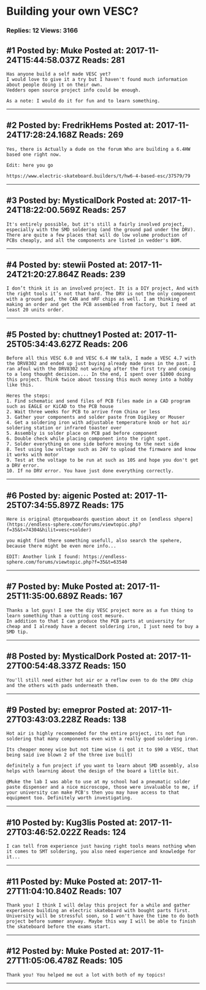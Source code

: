 # Building your own VESC?

### Replies: 12 Views: 3166

## \#1 Posted by: Muke Posted at: 2017-11-24T15:44:58.037Z Reads: 281

```
Has anyone build a self made VESC yet?
I would love to give it a try but I haven't found much information about people doing it on their own.
Vedders open source project info could be enough.

As a note: I would do it for fun and to learn something.
```

---
## \#2 Posted by: FredrikHems Posted at: 2017-11-24T17:28:24.168Z Reads: 269

```
Yes, there is Actually a dude on the forum Who are building a 6.4HW based one right now.

Edit: here you go

https://www.electric-skateboard.builders/t/hw6-4-based-esc/37579/79
```

---
## \#3 Posted by: MysticalDork Posted at: 2017-11-24T18:22:00.569Z Reads: 257

```
It's entirely possible, but it's still a fairly involved project, especially with the SMD soldering (and the ground pad under the DRV). There are quite a few places that will do low volume production of PCBs cheaply, and all the components are listed in vedder's BOM.
```

---
## \#4 Posted by: stewii Posted at: 2017-11-24T21:20:27.864Z Reads: 239

```
I don’t think it is an involved project. It is a DIY project, And with the right tools it’s not that hard. The DRV is not the only component with a ground pad, the CAN and nRF chips as well. I am thinking of making an order and get the PCB assembled from factory, but I need at least 20 units order.
```

---
## \#5 Posted by: chuttney1 Posted at: 2017-11-25T05:34:43.627Z Reads: 206

```
Before all this VESC 6.0 and VESC 6.4 HW talk, I made a VESC 4.7 with the DRV8302 and ended up just buying already made ones in the past. I ran afoul with the DRV8302 not working after the first try and coming to a long thought decision.... In the end, I spent over $1000 doing this project. Think twice about tossing this much money into a hobby like this.

Heres the steps:
1. Find schematic and send files of PCB files made in a CAD program such as EAGLE or KiCAD to the PCB house
2. Wait three weeks for PCB to arrive from China or less 
3. Gather your components and solder paste from Digikey or Mouser
4. Get a soldering iron with adjustable temperature knob or hot air soldering station or infrared toaster over
5. Assembly is solder place on PCB pad before component
6. Double check while placing component into the right spot.
7. Solder everything on one side before moving to the next side
8. Test using low voltage such as 24V to upload the firmware and know it works with motor
9. Test at the voltage to be run at such as 10S and hope you don't get a DRV error.
10. If no DRV error. You have just done everything correctly.
```

---
## \#6 Posted by: aigenic Posted at: 2017-11-25T07:34:55.897Z Reads: 175

```
Here is original @torqueboards question about it on [endless shpere](https://endless-sphere.com/forums/viewtopic.php?f=35&t=74304&hilit=vesc+solder)

you might find there something usefull, also search the spehere, because there might be even more info...

EDIT: Another link I found: https://endless-sphere.com/forums/viewtopic.php?f=35&t=63540
```

---
## \#7 Posted by: Muke Posted at: 2017-11-25T11:35:00.689Z Reads: 167

```
Thanks a lot guys! I see the diy VESC project more as a fun thing to learn something than a cutting cost mesure.
In addition to that I can produce the PCB parts at university for cheap and I already have a decent soldering iron, I just need to buy a SMD tip.
```

---
## \#8 Posted by: MysticalDork Posted at: 2017-11-27T00:54:48.337Z Reads: 150

```
You'll still need either hot air or a reflow oven to do the DRV chip and the others with pads underneath them.
```

---
## \#9 Posted by: emepror Posted at: 2017-11-27T03:43:03.228Z Reads: 138

```
Hot air is highly recommended for the entire project, its not fun soldering that many components even with a really good soldering iron. 

Its cheaper money wise but not time wise (i got it to $90 a VESC, that being said ive blown 2 of the three ive built)

definitely a fun project if you want to learn about SMD assembly, also helps with learning about the design of the board a little bit. 

@Muke the lab I was able to use at my school had a pneumatic solder paste dispenser and a nice microscope, those were invaluable to me, if your university can make PCB's then you may have access to that equipment too. Definitely worth investigating.
```

---
## \#10 Posted by: Kug3lis Posted at: 2017-11-27T03:46:52.022Z Reads: 124

```
I can tell from experience just having right tools means nothing when it comes to SMT soldering, you also need experience and knowledge for it...
```

---
## \#11 Posted by: Muke Posted at: 2017-11-27T11:04:10.840Z Reads: 107

```
Thank you! I think I will delay this project for a while and gather experience building an electric skateboard with bought parts first.
University will be stressful soon, so I won't have the time to do both project before summer anyway. Maybe this way I will be able to finish the skateboard before the exams start.
```

---
## \#12 Posted by: Muke Posted at: 2017-11-27T11:05:06.478Z Reads: 105

```
Thank you! You helped me out a lot with both of my topics!
```

---

